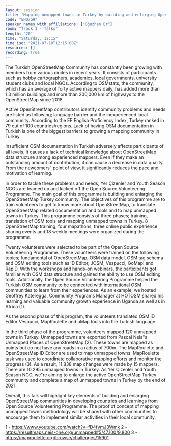 ```yaml
---
layout: session
title: "Mapping unmapped towns in Turkey by building and enlarging OpenStreetMap Turkey community"
code: "EHQ7GH"
speaker_names_with_affiliations: ["Oğuzhan Er"]
room: "Track 1 - Talks"
length: "20"
time: "Saturday, 12:15"
time_iso: "2021-07-10T12:15:00Z"
resources: []
recording: True
---
```

The Turkish OpenStreetMap Community has constantly been growing with members from various circles in recent years. It consists of participants such as hobby cartographers, academics, local governments, university student clubs and local NGOs. According to OSMstats, the community, which has an average of forty active mappers daily, has added more than 1.3 million buildings and more than 200,000 km of highways to the OpenStreetMap since 2018. 

Active OpenStreetMap contributors identify community problems and needs are listed as following; language barrier and the inexperienced local community. According to the EF English Proficiency Index, Turkey ranked in 79 out of 100 countries/regions. Lack of having OSM documentation in Turkish is one of the biggest barriers to growing a mapping community in Turkey.

Insufficient OSM documentation in Turkish adversely affects participants of all levels. It causes a lack of technical knowledge about OpenStreetMap data structure among experienced mappers. Even if they make an outstanding amount of contribution, it can cause a decrease in data quality. From the newcomers" point of view, it significantly reduces the pace and motivation of learning.

In order to tackle these problems and needs, Yer Çizenler and Youth Season NGOs are teamed up and kicked off the Open Source Volunteering Programme. The main goal of this programme is building and enlarging the OpenStreetMap Turkey community. The objectives of this programme are to train volunteers to get to know more about OpenStreetMap, to translate OpenStreetMap related documentation and tools and to map unmapped towns in Turkey. This programme consists of three phases; training, translation of OSM tools and mapping unmapped towns in Turkey. 8 OpenStreetMap training, four mapathons, three online public experience sharing events and 18 weekly meetings were organized during the programme.

Twenty volunteers were selected to be part of the Open Source Volunteering Programme. These volunteers were trained on the following topics; fundamental of OpenStreetMap, OSM data model, OSM tag schema and OSM editing tools such as iD Editor, JOSM, Vespucci, GoMap! and RapiD. With the workshops and hands-on webinars, the participants got familiar with OSM data structure and gained the ability to use OSM editing tools. Additionally, the Open Source Volunteering Programme helped the Turkish OSM community to be connected with international OSM communities to learn from their experiences. As an example, we hosted Geoffrey Kateregga, Community Programs Manager at HOTOSM shared his learning and valuable community growth experience in Uganda as well as in Africa (1).


As the second phase of this program, the volunteers translated OSM iD Editor Vespucci, MapRoulette and uMap tools into the Turkish language.

In the third phase of the programme, volunteers mapped 120 unmapped towns in Turkey. Unmapped towns are exported from Pascal Neis"s Unmapped Places of OpenStreetMap (2). These towns are mapped as points but do not have any roads in a radius of 700m. The MapRoulette and OpenStreetMap iD Editor are used to map unmapped towns. MapRoulette task was used to coordinate collaborative mapping efforts and monitor the progress (3). As a result, 11.838 map changes were made by 15 mappers. There are 10.295 unmapped towns in Turkey. As Yer Çizenler and Youth Season NGO, we"re aiming to enlarge the active OpenStreetMap Turkey community and complete a map of unmapped towns in Turkey by the end of 2021. 

Overall, this talk will highlight key elements of building and enlarging OpenStreetMap communities in developing countries and learnings from Open Source Volunteering Programme. The proof of concept of mapping unmapped towns methodology will be shared with other communities to encourage them to implement similar activities in their local community. 

1 -  https://www.youtube.com/watch?v=fD4fvmJ3Wmk
2 -  https://resultmaps.neis-one.org/unmapped#5/47.100/9.800
3 -  https://maproulette.org/browse/challenges/15901
